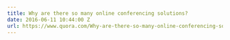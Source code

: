 ```yaml
---
title: Why are there so many online conferencing solutions?
date: 2016-06-11 10:44:00 Z
url: https://www.quora.com/Why-are-there-so-many-online-conferencing-solutions/answer/Gilles-Bertaux
---
```


